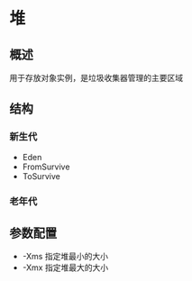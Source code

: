 堆
==

概述
----

用于存放对象实例，是垃圾收集器管理的主要区域

结构
----

### 新生代

-	Eden
-	FromSurvive
-	ToSurvive

### 老年代

参数配置
--------

-	-Xms 指定堆最小的大小
-	-Xmx 指定堆最大的大小
